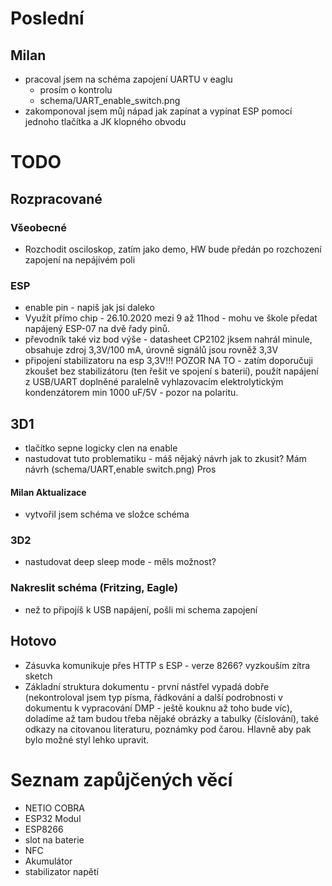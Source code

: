 # Poslední
## Milan 
- pracoval jsem na schéma zapojení UARTU v eaglu
    - prosím o kontrolu
    - schema/UART_enable_switch.png
- zakomponoval jsem můj nápad jak zapínat a vypínat ESP pomocí jednoho tlačítka a JK klopného obvodu









# TODO
## Rozpracované
### Všeobecné
- Rozchodit osciloskop, zatím jako demo, HW bude předán po rozchození zapojení na nepájivém poli
### ESP
- enable pin - napiš jak jsi daleko
- Využít přímo chip - 26.10.2020 mezi 9 až 11hod - mohu ve škole předat napájený ESP-07 na dvě řady pinů.
- převodník také viz bod výše - datasheet CP2102 jksem nahrál minule, obsahuje zdroj 3,3V/100 mA, úrovně signálů jsou rovněž 3,3V
- připojení stabilizatoru na esp 3,3V!!! POZOR NA TO  -  zatím doporučuji zkoušet bez stabilizátoru (ten řešit ve spojení s baterií), použít napájení z USB/UART doplněné paralelně vyhlazovacím elektrolytickým kondenzátorem min 1000 uF/5V - pozor na polaritu.
## 3D1
- tlačítko sepne logicky clen na enable
- nastudovat tuto problematiku - máš nějaký návrh jak to zkusit? Mám návrh (schema/UART,enable switch.png) Pros
#### Milan Aktualizace
- vytvořil jsem schéma ve složce schéma
### 3D2
- nastudovat deep sleep mode - měls možnost?
### Nakreslit schéma (Fritzing, Eagle)
- než to připojíš k USB napájení, pošli mi schema zapojení
## Hotovo
- Zásuvka komunikuje přes HTTP s ESP - verze 8266? vyzkouším zítra sketch
- Základní struktura dokumentu  - první nástřel vypadá dobře (nekontroloval jsem typ písma, řádkování a další podrobnosti v dokumentu k vypracování DMP - ještě kouknu až toho bude víc), doladíme až tam budou třeba nějaké obrázky a tabulky (číslování), také odkazy na citovanou literaturu, poznámky pod čarou. Hlavně aby pak bylo možné styl lehko upravit.


# Seznam zapůjčených věcí
- NETIO COBRA
- ESP32 Modul
- ESP8266
- slot na baterie
- NFC
- Akumulátor
- stabilizator napětí
